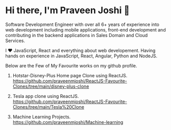 # Hi there, I'm Praveen Joshi 👋

Software Development Engineer with over all 6+ years of experience into web development including mobile applications, front-end development and contributing in the backend applications in Sales Domain and Cloud Services.

I ❤️ JavaScript, React and everything about web developement. Having hands on experience in JavaScript, React, Angular, Python and NodeJS.

Below are the Few of My Favourite works on my github profile.

1. Hotstar-Disney-Plus Home page Clone using ReactJS. <br />
https://github.com/praveenmjoshi/ReactJS-Favourite-Clones/tree/main/disney-plus-clone

2. Tesla app clone using ReactJS. <br />
https://github.com/praveenmjoshi/ReactJS-Favourite-Clones/tree/main/Tesla%20Clone

3. Machine Learning Projects. <br />
https://github.com/praveenmjoshi/Machine-learning

